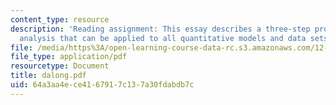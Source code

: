 ```yaml
---
content_type: resource
description: 'Reading assignment: This essay describes a three-step procedure of dimensional
  analysis that can be applied to all quantitative models and data sets.'
file: /media/https%3A/open-learning-course-data-rc.s3.amazonaws.com/12-800-fluid-dynamics-of-the-atmosphere-and-ocean-fall-2004/64a3aa4ece4167917c137a30fdabdb7c_dalong.pdf
file_type: application/pdf
resourcetype: Document
title: dalong.pdf
uid: 64a3aa4e-ce41-6791-7c13-7a30fdabdb7c
---
```

